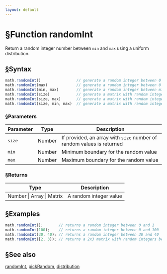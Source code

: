```yaml
---
layout: default
---
```


<h1 id="function-randomint"><a href="#function-randomint">&sect;</a>Function randomInt</h1>

Return a random integer number between `min` and `max` using a uniform distribution.


<h2 id="syntax"><a href="#syntax">&sect;</a>Syntax</h2>

```js
math.randomInt()                // generate a random integer between 0 and 1
math.randomInt(max)             // generate a random integer between 0 and max
math.randomInt(min, max)        // generate a random integer between min and max
math.randomInt(size)            // generate a matrix with random integer between 0 and 1
math.randomInt(size, max)       // generate a matrix with random integer between 0 and max
math.randomInt(size, min, max)  // generate a matrix with random integer between min and max
```

<h3 id="parameters"><a href="#parameters">&sect;</a>Parameters</h3>

Parameter | Type | Description
--------- | ---- | -----------
`size` | Number | If provided, an array with `size` number of random values is returned
`min` | Number | Minimum boundary for the random value
`max` | Number | Maximum boundary for the random value

<h3 id="returns"><a href="#returns">&sect;</a>Returns</h3>

Type | Description
---- | -----------
Number &#124; Array &#124; Matrix | A random integer value


<h2 id="examples"><a href="#examples">&sect;</a>Examples</h2>

```js
math.randomInt();       // returns a random integer between 0 and 1
math.randomInt(100);    // returns a random integer between 0 and 100
math.randomInt(30, 40); // returns a random integer between 30 and 40
math.randomInt([2, 3]); // returns a 2x3 matrix with random integers between 0 and 1
```


<h2 id="see-also"><a href="#see-also">&sect;</a>See also</h2>

[randomInt](randomInt.html),
[pickRandom](pickRandom.html),
[distribution](distribution.html)


<!-- Note: This file is automatically generated from source code comments. Changes made in this file will be overridden. -->
